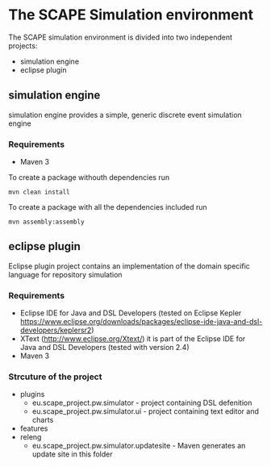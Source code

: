 # The SCAPE Simulation environment 

The SCAPE simulation environment is divided into two independent projects: 

* simulation engine 
* eclipse plugin

## simulation engine

simulation engine provides a simple, generic discrete event simulation engine 

### Requirements 
* Maven 3 

To create a package withouth dependencies run

 ```shell
mvn clean install 
 ```

To create a package with all the dependencies included run

 ```shell
mvn assembly:assembly 
 ```

## eclipse plugin 

Eclipse plugin project contains an implementation of the domain specific language for 
repository simulation 

### Requirements 
* Eclipse IDE for Java and DSL Developers (tested on Eclipse Kepler https://www.eclipse.org/downloads/packages/eclipse-ide-java-and-dsl-developers/keplersr2)
* XText (http://www.eclipse.org/Xtext/) it is part of the Eclipse IDE for Java and DSL Developers (tested with version 2.4)
* Maven 3 


### Strcuture of the project

* plugins
	* eu.scape_project.pw.simulator - project containing DSL defenition
	* eu.scape_project.pw.simulator.ui - project containing text editor and charts 
* features
* releng
	* eu.scape_project.pw.simulator.updatesite - Maven generates an update site in this folder 

